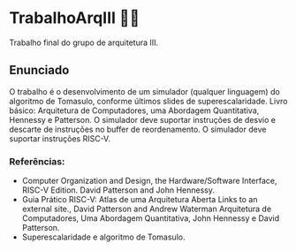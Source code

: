 # TrabalhoArqIII 👨‍💻
Trabalho final do grupo de arquitetura III. 

## Enunciado
O trabalho é o desenvolvimento de um simulador (qualquer linguagem) do algoritmo de Tomasulo, conforme últimos slides de superescalaridade. Livro básico: Arquitetura de Computadores, uma Abordagem Quantitativa, Hennessy e Patterson. O simulador deve suportar instruções de desvio e descarte de instruções no buffer de reordenamento. O simulador deve suportar instruções RISC-V. 

### Referências:
 - Computer Organization and Design, the Hardware/Software Interface, RISC-V Edition. David Patterson and John Hennessy.
 - Guia Prático RISC-V: Atlas de uma Arquitetura Aberta Links to an external site., David Patterson and Andrew Waterman Arquitetura de Computadores, Uma Abordagem Quantitativa, John Hennessy e David Patterson.
 - Superescalaridade e algoritmo de Tomasulo.
